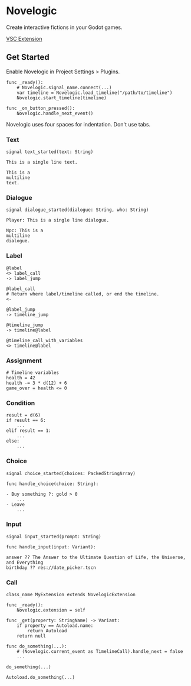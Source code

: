 # Novelogic
Create interactive fictions in your Godot games.

[VSC Extension](https://github.com/aistra0528/novelogic-vsc-extension)

## Get Started

Enable Novelogic in Project Settings > Plugins.

```gdscript
func _ready():
    # Novelogic.signal_name.connect(...)
    var timeline = Novelogic.load_timeline("/path/to/timeline")
    Novelogic.start_timeline(timeline)

func _on_button_pressed():
    Novelogic.handle_next_event()
```

Novelogic uses four spaces for indentation. Don't use tabs.

### Text

```gdscript
signal text_started(text: String)
```

```novelogic
This is a single line text.

This is a
multiline
text.
```

### Dialogue

```gdscript
signal dialogue_started(dialogue: String, who: String)
```

```novelogic
Player: This is a single line dialogue.

Npc: This is a
multiline
dialogue.
```

### Label
```novelogic
@label
<> label_call
-> label_jump

@label_call
# Return where label/timeline called, or end the timeline.
<-

@label_jump
-> timeline_jump

@timeline_jump
-> timeline@label

@timeline_call_with_variables
<> timeline@label
```

### Assignment
```novelogic
# Timeline variables
health = 42
health -= 3 * d(12) + 6
game_over = health <= 0
```

### Condition
```novelogic
result = d(6)
if result == 6:
    ...
elif result == 1:
    ...
else:
    ...
```

### Choice
```gdscript
signal choice_started(choices: PackedStringArray)

func handle_choice(choice: String):
```

```novelogic
- Buy something ?: gold > 0
    ...
- Leave
    ...
```

### Input
```gdscript
signal input_started(prompt: String)

func handle_input(input: Variant):
```

```novelogic
answer ?? The Answer to the Ultimate Question of Life, the Universe, and Everything
birthday ?? res://date_picker.tscn
```

### Call
```gdscript
class_name MyExtension extends NovelogicExtension

func _ready():
    Novelogic.extension = self

func _get(property: StringName) -> Variant:
    if property == Autoload.name:
        return Autoload
    return null

func do_something(...):
    # (Novelogic.current_event as TimelineCall).handle_next = false
    ...
```

```novelogic
do_something(...)

Autoload.do_something(...)
```
